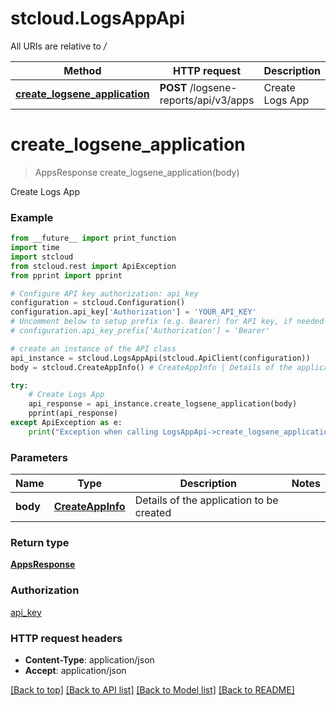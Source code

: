 # stcloud.LogsAppApi

All URIs are relative to */*

| Method                                                                     | HTTP request                          | Description     |
| -------------------------------------------------------------------------- | ------------------------------------- | --------------- |
| [**create_logsene_application**](LogsAppApi.md#create_logsene_application) | **POST** /logsene-reports/api/v3/apps | Create Logs App |

# **create_logsene_application**

> AppsResponse create_logsene_application(body)

Create Logs App

### Example

```python
from __future__ import print_function
import time
import stcloud
from stcloud.rest import ApiException
from pprint import pprint

# Configure API key authorization: api_key
configuration = stcloud.Configuration()
configuration.api_key['Authorization'] = 'YOUR_API_KEY'
# Uncomment below to setup prefix (e.g. Bearer) for API key, if needed
# configuration.api_key_prefix['Authorization'] = 'Bearer'

# create an instance of the API class
api_instance = stcloud.LogsAppApi(stcloud.ApiClient(configuration))
body = stcloud.CreateAppInfo() # CreateAppInfo | Details of the application to be created

try:
    # Create Logs App
    api_response = api_instance.create_logsene_application(body)
    pprint(api_response)
except ApiException as e:
    print("Exception when calling LogsAppApi->create_logsene_application: %s\n" % e)
```

### Parameters

| Name     | Type                                  | Description                              | Notes |
| -------- | ------------------------------------- | ---------------------------------------- | ----- |
| **body** | [**CreateAppInfo**](CreateAppInfo.md) | Details of the application to be created |

### Return type

[**AppsResponse**](AppsResponse.md)

### Authorization

[api_key](../README.md#api_key)

### HTTP request headers

- **Content-Type**: application/json
- **Accept**: application/json

[[Back to top]](#) [[Back to API list]](../README.md#documentation-for-api-endpoints) [[Back to Model list]](../README.md#documentation-for-models) [[Back to README]](../README.md)
